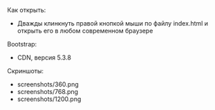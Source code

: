 Как открыть: 
- Дважды клинкнуть правой кнопкой мыши по файлу index.html и открыть его в любом современном браузере

Bootstrap: 
- CDN, версия 5.3.8

Скриншоты:
- screenshots/360.png
- screenshots/768.png
- screenshots/1200.png